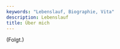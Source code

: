 ```yaml
---
keywords: "Lebenslauf, Biographie, Vita"
description: Lebenslauf
title: Über mich
---
```


(Folgt.)
